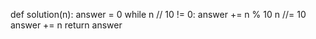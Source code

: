def solution(n):
    answer = 0
    while n // 10 != 0:
        answer += n % 10
        n //= 10
    answer += n
    return answer